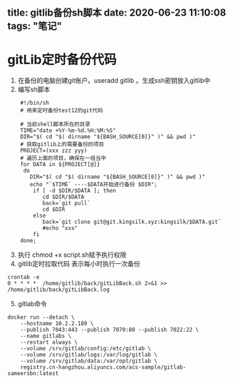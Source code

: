 title: gitlib备份sh脚本
date: 2020-06-23 11:10:08
tags: "笔记"
---------
# gitLib定时备份代码

1. 在备份的电脑创建git账户。useradd gitlib 。生成ssh密钥放入gitlib中
2. 编写sh脚本
```
	#!/bin/sh
	# 用来定时备份test12的git代码

	# 当前shell脚本所在的目录
	TIME="date +%Y-%m-%d.%H:%M:%S"
	DIR="$( cd "$( dirname "${BASH_SOURCE[0]}" )" && pwd )"
	# 获取gitlib上的需要备份的项目
	PROJECT=(xxx zzz yyy)
	# 遍历上面的项目，确保在一组当中
	for DATA in ${PROJECT[@]} 
	 do  
	   DIR="$( cd "$( dirname "${BASH_SOURCE[0]}" )" && pwd )"
	   echo "`$TIME` ----$DATA开始进行备份 $DIR"; 
		if [ -d $DIR/$DATA ]; then   
		   cd $DIR/$DATA
		   back=`git pull`
		   cd $DIR 
		else
		   back=`git clone git@git.kingsilk.xyz:kingsilk/$DATA.git` 
		   #echo "xxx"
		fi  
	done;
```

3. 执行 chmod +x script.sh赋予执行权限
4. gitlib定时拉取代码 表示每小时执行一次备份
```
crontab -e
0 * * * *  /home/gitlib/back/gitLibBack.sh 2>&1 >>  /home/gitlib/back/gitLibBack.log
```

5. gitlab命令
```
docker run --detach \
    --hostname 10.2.2.189 \
    --publish 7043:443 --publish 7070:80 --publish 7022:22 \
    --name gitlabs \
    --restart always \
    --volume /srv/gitlab/config:/etc/gitlab \
    --volume /srv/gitlab/logs:/var/log/gitlab \
    --volume /srv/gitlab/data:/var/opt/gitlab \
    registry.cn-hangzhou.aliyuncs.com/acs-sample/gitlab-sameersbn:latest
```